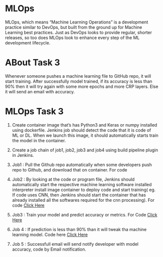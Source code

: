 # MLOps

MLOps, which means “Machine Learning Operations” is a development practice similar to DevOps, but built from the ground up for Machine Learning best practices. Just as DevOps looks to provide regular, shorter releases, so too does MLOps look to enhance every step of the ML development lifecycle.

# ABout Task 3 
Whenever someone pushes a machine learning file to GitHub repo, it will start training. After successfully model trained, if its accuracy is less than 90% then it will try again with some more epochs and more CRP layers. Else it will send an email with accuracy.

# MLOps Task 3
1. Create container image that’s has Python3 and Keras or numpy installed using dockerfile. Jenkins job should detect the code that it is code of ML or DL. When we launch this image, it should automatically starts train the model in the container.

2. Create a job chain of job1, job2, job3 and job4 using build pipeline plugin in Jenkins. 

3. Job1 : Pull the Github repo automatically when some developers push repo to Github, and download that on container. For code

4. Job2 : By looking at the code or program file, Jenkins should automatically start the respective machine learning software installed interpreter install image container to deploy code and start training( eg. If code uses CNN, then Jenkins should start the container that has already installed all the softwares required for the cnn processing). For code
[Click Here](/job2.sh)

5. Job3 : Train your model and predict accuracy or metrics. For Code
[Click Here](/job3.sh)

7. Job 4 : If prediction is less than 90% than it will tweak tha machine learning model. Code here 
[Click Here](/job4.sh)

6. Job 5 : Successfull email will send notify developer with model accuracy, code by Email notification.
